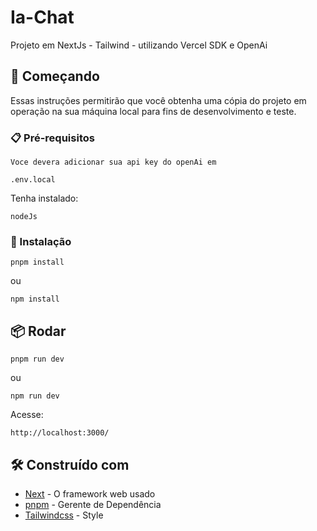 # Ia-Chat

Projeto em NextJs - Tailwind - utilizando Vercel SDK e OpenAi

## 🚀 Começando

Essas instruções permitirão que você obtenha uma cópia do projeto em operação na sua máquina local para fins de desenvolvimento e teste.

### 📋 Pré-requisitos
    Voce devera adicionar sua api key do openAi em 

```
.env.local
```

Tenha instalado:
```
nodeJs
```

### 🔧 Instalação

```
pnpm install
```
ou 

```
npm install
```

## 📦 Rodar 

```
pnpm run dev
```
ou 
```
npm run dev
```

Acesse: 

```
http://localhost:3000/
```
## 🛠️ Construído com

* [Next](https://nextjs.org/docs) - O framework web usado
* [pnpm](https://pnpm.io/pt/motivation) - Gerente de Dependência
* [Tailwindcss](https://tailwindcss.com/docs/installation) - Style

